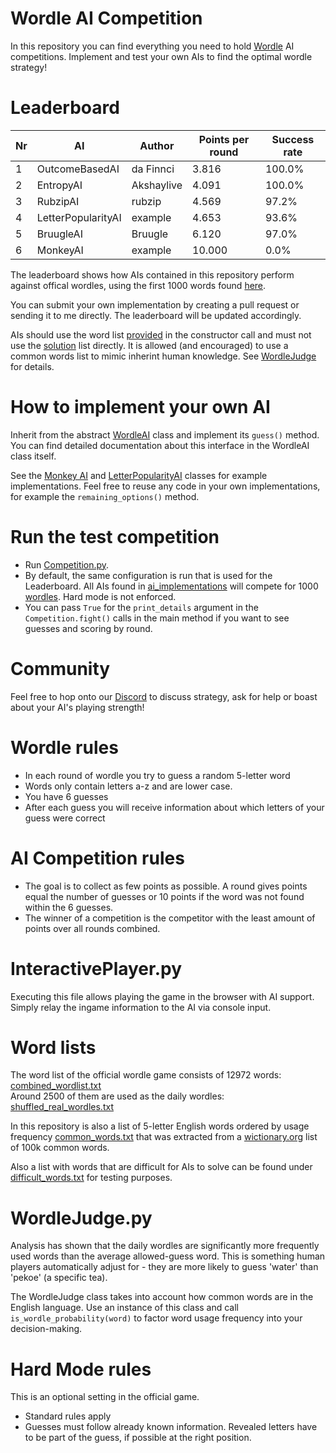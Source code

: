 # Wordle AI Competition
In this repository you can find everything you need to hold [Wordle](https://www.powerlanguage.co.uk/wordle/) AI competitions. Implement and test your own AIs to find the optimal wordle strategy!

# Leaderboard
|Nr |          AI          |  Author  |Points per round|Success rate|
|---|----------------------|----------|----------------|------------|
|1  |OutcomeBasedAI        |da Finnci |3.816           |100.0%      |
|2  |EntropyAI             |Akshaylive|4.091           |100.0%      |
|3  |RubzipAI              |rubzip    |4.569           |97.2%       |
|4  |LetterPopularityAI    |example   |4.653           |93.6%       |
|5  |BruugleAI             |Bruugle   |6.120           |97.0%       |
|6  |MonkeyAI              |example   |10.000          |0.0%        |
 
The leaderboard shows how AIs contained in this repository perform against offical wordles, 
using the first 1000 words found [here](data/official/shuffled_real_wordles.txt). 

You can submit your own implementation by creating a pull request or sending it to me directly. 
The leaderboard will be updated accordingly.

AIs should use the word list [provided](data/official/combined_wordlist.txt) in the constructor call and must not use the [solution](data/official/shuffled_real_wordles.txt) list directly. 
It is allowed (and encouraged) to use a common words list to mimic inherint human knowledge. 
See [WordleJudge](#wordlejudgepy) for details. 

# How to implement your own AI
Inherit from the abstract [WordleAI](WordleAI.py) class and implement its `guess()` method. 
You can find detailed documentation about this interface in the WordleAI class itself.

See the [Monkey AI](ai_implementations/MonkeyAI.py) and [LetterPopularityAI](ai_implementations/LetterPopularityAI.py) classes for example implementations. 
Feel free to reuse any code in your own implementations, for example the `remaining_options()` method.

# Run the test competition
- Run [Competition.py](Competition.py). 
- By default, the same configuration is run that is used for the Leaderboard. 
All AIs found in [ai_implementations](ai_implementations) will compete for 1000 [wordles](data/official/shuffled_real_wordles.txt). 
Hard mode is not enforced.
- You can pass `True` for the `print_details` argument in the `Competition.fight()` calls in the main method if you want to see guesses and scoring by round.

# Community
Feel free to hop onto our [Discord](https://discord.gg/haz6uDsxt6) to discuss strategy, 
ask for help or boast about your AI's playing strength!

# Wordle rules
- In each round of wordle you try to guess a random 5-letter word
- Words only contain letters a-z and are lower case.
- You have 6 guesses
- After each guess you will receive information about which letters of your guess were correct

# AI Competition rules 
- The goal is to collect as few points as possible. A round gives points equal the number of guesses or 10 points if the word was not found within the 6 guesses.
- The winner of a competition is the competitor with the least amount of points over all rounds combined.

# InteractivePlayer.py
Executing this file allows playing the game in the browser with AI support. Simply relay the ingame information
to the AI via console input.

# Word lists
The word list of the official wordle game consists of 12972 words: [combined_wordlist.txt](data/official/combined_wordlist.txt)<br>
Around 2500 of them are used as the daily wordles: [shuffled_real_wordles.txt](data/official/shuffled_real_wordles.txt)<br>

In this repository is also a list of 5-letter English words ordered by usage frequency [common_words.txt](data/other/common_words.txt) that was extracted from a [wictionary.org](https://en.wiktionary.org/wiki/Wiktionary:Frequency_lists/PG/2005/08/1-10000) list of 100k common words.

Also a list with words that are difficult for AIs to solve can be found under [difficult_words.txt](data/other/difficult_words.txt) for testing purposes.

# WordleJudge.py
Analysis has shown that the daily wordles are significantly more frequently used words than the average allowed-guess word. 
This is something human players automatically adjust for - they are more likely to guess 'water' than 'pekoe' (a specific tea). 

The WordleJudge class takes into account how common words are in the English language. 
Use an instance of this class and call `is_wordle_probability(word)` to factor word usage frequency into your decision-making.


# Hard Mode rules
This is an optional setting in the official game.
- Standard rules apply
- Guesses must follow already known information. Revealed letters have to be part of the guess, if possible at the right position.
